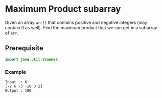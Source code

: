 # Maximum Product subarray
Given an array `arr[]` that contains positive and negative integers (may contain 0 as well). Find the maximum product that we can get in a subarray of `arr`.
## Prerequisite
```java
import java.util.Scanner;
```
### Example
```
Input  : 6
[-2 6 -3 -10 0 2]
Output : 180
```